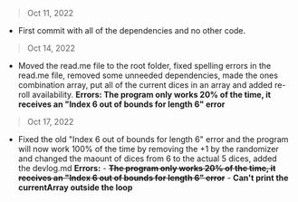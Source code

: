 > Oct 11, 2022

- First commit with all of the dependencies and no other code.

> Oct 14, 2022

- Moved the read.me file to the root folder, fixed spelling errors in the read.me file, removed some unneeded dependencies, made the ones combination array, put all of the current dices in an array and added re-roll availability.
  **Errors: The program only works 20% of the time, it receives an "Index 6 out of bounds for length 6" error**

> Oct 17, 2022

- Fixed the old "Index 6 out of bounds for length 6" error and the program will now work 100% of the time by removing the +1 by the randomizer and changed the maount of dices from 6 to the actual 5 dices, added the devlog.md
  **Errors:** - **~~The program only works 20% of the time, it receives an "Index 6 out of bounds for length 6" error~~** - **Can't print the currentArray outside the loop**
